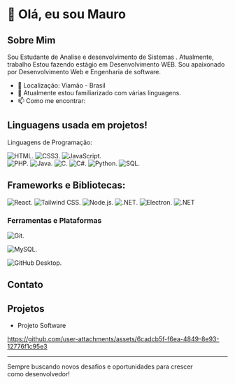 # 👋 Olá, eu sou Mauro


## Sobre Mim

Sou Estudante de Analise e desenvolvimento de Sistemas . Atualmente, trabalho Estou fazendo estágio em Desenvolvimento WEB. Sou apaixonado por Desenvolvimento Web e Engenharia de software.

- 📍 Localização: Viamão - Brasil
- 🌱 Atualmente estou familiarizado com várias linguagens.
- 📫 Como me encontrar: 

## Linguagens usada em projetos!

Linguagens de Programação: 

  ![HTML](https://img.shields.io/badge/HTML5-E34F26?style=for-the-badge&logo=html5&logoColor=white).   ![CSS3](https://img.shields.io/badge/CSS3-1572B6?style=for-the-badge&logo=css3&logoColor=white).    ![JavaScript](https://img.shields.io/badge/JavaScript-F7DF1E?style=for-the-badge&logo=javascript&logoColor=black).  
  ![PHP](https://img.shields.io/badge/PHP-777BB4?style=for-the-badge&logo=php&logoColor=white).    ![Java](https://img.shields.io/badge/Java-007396?style=for-the-badge&logo=java&logoColor=white).    ![C](https://img.shields.io/badge/C-00599C?style=for-the-badge&logo=c&logoColor=white).   ![C#](https://img.shields.io/badge/C%23-239120?style=for-the-badge&logo=c-sharp&logoColor=white).   ![Python](https://img.shields.io/badge/Python-3776AB?style=for-the-badge&logo=python&logoColor=white).   ![SQL](https://img.shields.io/badge/SQL-003B57?style=for-the-badge&logo=postgresql&logoColor=white).
  
## Frameworks e Bibliotecas: 

![React](https://img.shields.io/badge/React-20232A?style=for-the-badge&logo=react&logoColor=61DAFB).  ![Tailwind CSS](https://img.shields.io/badge/Tailwind_CSS-38B2AC?style=for-the-badge&logo=tailwind-css&logoColor=white). ![Node.js](https://img.shields.io/badge/Node.js-339933?style=for-the-badge&logo=nodedotjs&logoColor=white). ![.NET](https://img.shields.io/badge/.NET-512BD4?style=for-the-badge&logo=dotnet&logoColor=white). ![Electron](https://img.shields.io/badge/Electron-47848F?style=for-the-badge&logo=electron&logoColor=white). ![.NET](https://img.shields.io/badge/.NET-512BD4?style=for-the-badge&logo=dotnet&logoColor=white)


### Ferramentas e Plataformas
![Git](https://img.shields.io/badge/-Git-F05032?style=flat&logo=git).

![MySQL](https://img.shields.io/badge/MySQL-4479A1?style=for-the-badge&logo=mysql&logoColor=white).

![GitHub Desktop](https://img.shields.io/badge/GitHub_Desktop-181717?style=for-the-badge&logo=github&logoColor=white).
## Contato



## Projetos

- Projeto Software


https://github.com/user-attachments/assets/6cadcb5f-f6ea-4849-8e93-12776f1c95e3









---

Sempre buscando novos desafios e oportunidades para crescer como desenvolvedor!
